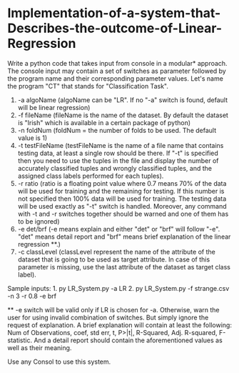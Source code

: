 # Implementation-of-a-system-that-Describes-the-outcome-of-Linear-Regression
Write a python code that takes input from console in a modular* approach. The console input may contain a set of switches as parameter followed by the program name and their corresponding parameter values. Let's name the program "CT" that stands for "Classification Task".

1. -a algoName (algoName can be "LR". If no "-a" switch is found, default will be linear regression)
2. -f fileName (fileName is the name of the dataset. By default the dataset is "Irish" which is available in a certain package of python) 
3. -n foldNum (foldNum = the number of folds to be used. The default value is 1) 
4. -t testFileName (testFileName is the name of a file name that contains testing data, at least a single row should be there. If "-t" is specified then you need to use the tuples in the file and display the number of accurately classified tuples and wrongly classified tuples, and the assigned class labels performed for each tuples).
5. -r ratio (ratio is a floating point value where 0.7 means 70% of the data will be used for training and the remaining for testing. If this number is not specified then 100% data will be used for training. The testing data will be used exactly as "-t" switch is handled. Moreover, any command with -t and -r switches together should be warned and one of them has to be ignored)
6. -e det/brf (-e means explain and either "det" or "brf" will follow "-e". "det" means detail report and "brf" means brief explanation of the linear regression **.)
7. -c classLevel (classLevel represent the name of the attribute of the dataset that is going to be used as target attribute. In case of this parameter is missing, use the last attribute of the dataset as target class label).  

Sample inputs:  1. py LR_System.py -a LR 
                2. py LR_System.py -f strange.csv -n 3 -r 0.8 -e brf 

** -e switch will be valid only if LR is chosen for -a. Otherwise, warn the user for using invalid combination of switches. But simply ignore the request of explanation. A brief explanation will contain at least the following: Num of Observations, coef, std err, t, P>|t|, R-Squared, Adj. R-squared, F-statistic. And a detail report should contain the aforementioned values as well as their meaning.

Use any Consol to use this system.
